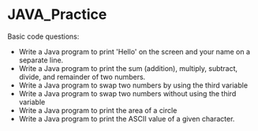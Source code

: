 # JAVA_Practice

Basic code questions:
- Write a Java program to print 'Hello' on the screen and your name on a separate line.
- Write a Java program to print the sum (addition), multiply, subtract, divide, and remainder of two numbers.
- Write a Java program to swap two numbers by using the third variable
- Write a Java program to swap two numbers without using the third variable
- Write a Java program to print the area of a circle
- Write a Java program to print the ASCII value of a given character.
